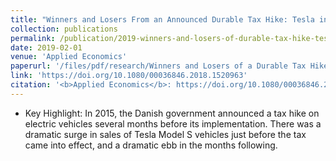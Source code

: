 ```yaml
---
title: "Winners and Losers From an Announced Durable Tax Hike: Tesla in Denmark"
collection: publications
permalink: /publication/2019-winners-and-losers-of-durable-tax-hike-tesla-in-denmark
date: 2019-02-01
venue: 'Applied Economics'
paperurl: '/files/pdf/research/Winners and Losers of a Durable Tax Hike Tesla in Denmark.pdf'
link: 'https://doi.org/10.1080/00036846.2018.1520963'
citation: '<b>Applied Economics</b>: https://doi.org/10.1080/00036846.2018.1520963'
---
```

* Key Highlight: In 2015, the Danish government announced a tax hike on electric vehicles several months before its implementation. There was a dramatic surge in sales of Tesla Model S vehicles just before the tax came into effect, and a dramatic ebb in the months following.
